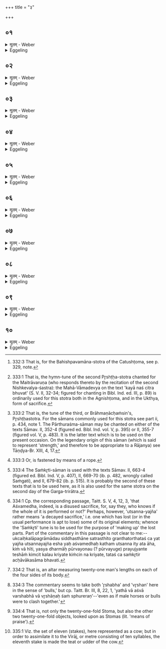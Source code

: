 +++
title = "३"

+++






##  ०१
<details><summary>मूलम् - Weber</summary>

य᳘त्तिॗस्रोऽनुष्टु᳘भो भ᳘वन्ति॥  
त᳘स्माद᳘श्वस्त्रिभिस्ति᳘ष्ठंस्तिष्ठति यच्च᳘तस्रो गायत्र्य᳘स्तस्माद᳘श्वः स᳘र्वैः पद्भिः᳘ प्रतिद᳘धत्प᳘लायते परमं वा᳘ एतच्छ᳘न्दो य᳘दनुष्टु᳘प्परमो᳘ऽश्वः पशूना᳘म् परम᳘श्चतुष्टोम स्तो᳘मानाम् परमे᳘णैॗवैनम् परम᳘तां गमयति॥
</details>

<details><summary>Eggeling</summary>

1. Inasmuch as there are three Anushṭubh verses [^egg_845] (on the first day), therefore the horse, when standing, stands on three (feet); and inasmuch as (they are made into) four Gāyatrī verses, therefore the horse, when stepping out, scampers off on all (four) feet. For that Anushṭubh, doubtless, is the highest metre, and the horse is the highest of animals; and the Katushṭoma is the highest of Stomas: by means of what is highest he thus causes him (the Sacrificer) to reach the highest position.

[^egg_845]: 332:3 That is, for the Bahishpavamāna-stotra of the Catushṭoma, see p. 329, note.
</details>


##  ०२
<details><summary>मूलम् - Weber</summary>

श᳘क्वर्यः पृष्ठ᳘म् भवन्ति॥  
अन्य᳘दन्यच्छ᳘न्दोॗऽन्येऽन्ये हि स्तो᳘माः क्रिय᳘न्ते यछ᳘क्वर्यः पृष्ठम् भ᳘वन्त्य᳘श्वस्यैव᳘ सर्वत्वा᳘य॥
</details>

<details><summary>Eggeling</summary>

2. The Śakvarī verses are the (Hotr̥'s) Pr̥shṭḥa (of the second day): there is a different metre for

each (verse), for different Stomas are performed on each (day). And as to the Śakvarī verse being the Pr̥shṭḥa (-stotra), it is for the completeness of the horse (sacrifice).
</details>


##  ०३
<details><summary>मूलम् - Weber</summary>

एकविंश᳘म् मध्यमम᳘हर्भवति॥  
असौ वा᳘ आदित्य᳘ एकविंॗशः सो ऽश्वमेधः स्वे᳘नैॗवैनᳫं स्तो᳘मेन स्वा᳘यां देव᳘तायाम् प्र᳘तिष्ठापयति॥
</details>

<details><summary>Eggeling</summary>

3. The central day is an Ekaviṁśa one, for the Ekaviṁśa is yonder sun, and so is the Aśvamedha by means of its own Stoma he thus establishes it in its own deity.
</details>


##  ०४
<details><summary>मूलम् - Weber</summary>

वामदेव्य᳘म् मैत्रावरुणसाम᳘ भवति॥  
प्रजा᳘पतिर्वै᳘ वामदेव्य᳘म् प्राजापत्यो᳘ऽश्वः स्व᳘यैॗवैनं देव᳘तया स᳘मर्धयति॥
</details>

<details><summary>Eggeling</summary>

4. The Vāmadevya is the Maitrāvaruṇa's Sāman [^egg_846]; for the Vāmadevya is Prajāpati, and the horse is of Prajāpati's nature: he thus supplies it with its own deity.

[^egg_846]: 333:1 That is, the hymn-tune of the second Pr̥shṭḥa-stotra chanted for the Maitrāvaruṇa (who responds thereto by the recitation of the second Nishkevalya-śastra): the Mahā-Vāmadevya on the text 'kayā naś citra bhuvat' (S. V. II, 32-34; figured for chanting in Bibl. Ind. ed. III, p. 89) is ordinarily used for this stotra both in the Agnishṭoma, and in the Ukthya, form of sacrifice.
</details>


##  ०५
<details><summary>मूलम् - Weber</summary>

पार्थुरश्म᳘म् ब्रह्मसाम᳘ भवति॥  
रश्मि᳘ना वा अ᳘श्वो यत᳘ ईश्वरो वा अश्वो᳘ऽयतो᳘ऽधृतो᳘ प्रतिष्ठितः प᳘राम् पराव᳘तं ग᳘न्तोर्य᳘त्पार्थुरश्म᳘म् ब्रह्मसाम भ᳘वत्यश्वस्यैव धृ᳘त्यै॥
</details>

<details><summary>Eggeling</summary>

5. The Pārthuraśma is the Brahma-sāman [^egg_847]; for the horse is restrained by means of reins [^egg_848] (raśmi), but when unrestrained, unchecked, and unsteadied, it would be liable to go to the furthest distance: thus when the Pārthuraśma is the Brahma-sāman, it is for the safe keeping of the horse.

[^egg_847]: 333:2 That is, the tune of the third, or Brāhmaṇācḥaṁsin's, Pr̥shṭḥastotra. For the sāmans commonly used for this stotra see part ii, p. 434, note 1. The Pārthuraśma-sāman may be chanted on either of the texts Sāmav. II, 352-4 (figured ed. Bibl. Ind. vol. V, p. 395) or II, 355-7 (figured vol. V, p. 483). It is the latter text which is to be used on the present occasion. On the legendary origin of this sāman (which is said to represent 'strength,' and therefore to be appropriate to a Rājanya) see Tāṇḍya-Br. XIII, 4, 17.

[^egg_848]: 333:3 Or, is fastened by means of a rope.
</details>


##  ०६
<details><summary>मूलम् - Weber</summary>

सं᳘कृत्यछावाकसाम᳘ भवति॥  
उत्सन्नयज्ञ᳘ इव वा᳘ एष य᳘दश्वमेधः किं᳘ वाॗ ह्येत᳘स्य क्रिय᳘ते किं᳘ वा न यत्सं᳘कृत्यछावाकसाम भ᳘वत्य᳘श्वस्यैव᳘ सर्वत्वा᳘य स᳘र्वस्तोमोऽतिरात्र᳘ उत्तमम᳘हर्भवति स᳘र्वं वै स᳘र्वस्तोमोऽतिरात्रः स᳘र्वमश्वमेधः स᳘र्वस्या᳘प्त्यै स᳘र्वस्या᳘वरुद्ध्यै॥
</details>

<details><summary>Eggeling</summary>

6. The Saṁkr̥ti [^egg_849] is the Acḥāvāka's Sāman;--

[^egg_849]: 333:4 The Saṁkr̥ti-sāman is used with the texts Sāmav. II, 663-4 (figured ed. Bibl. Ind. V, p. 407), II, 669-70 (ib. p. 482, wrongly  called Saṁgati), and II, 679-82 (ib. p. 515). It is probably the second of these texts that is to be used here, as it is also used for the same stotra on the second day of the Garga-trirātra.

that Aśvamedha, indeed, is, as it were, a disused sacrifice, for what is performed thereof, and what is not [^egg_850]? When the Saṁkr̥ti is the Acḥāvāka's Sāman, it is for (bringing about) the completeness of the horse (sacrifice). The last day is an Atirātra with all the (six) Stomas, in order to his (the Sacrificer's) obtaining everything, for an Atirātra with all the Stomas is everything, and the Aśvamedha is everything.

[^egg_850]: 334:1 Cp. the corresponding passage, Taitt. S. V, 4, 12, 3, 'that Aśvamedha, indeed, is a disused sacrifice, for, say they, who knows if the whole of it is performed or not?' Perhaps, however, 'utsanna-yajña' rather means 'a decayed sacrifice,' i.e. one which has lost (or in the usual performance is apt to lose) some of its original elements; whence the 'Saṁkr̥ti' tune is to be used for the purpose of 'making up' the lost parts. Part of the commentary in this passage is not clear to me:--ukcaiḥkalāpagrāmādau siddhasthāne satrasthito granthatorthataś ca yat yajña utsannayajña esha yaḥ aśvamedhaḥ katham utsanna ity ata āha, kiṁ vā hīti, yasya dharmāḥ pūrvayonau (? pūrvayuge) prayujyante teshāṁ kimcit kalau kriyate kiṁcin na kriyate, tataś ca saṁkr̥tir acḥāvākasāma bhavati.
</details>


##  ०७
<details><summary>मूलम् - Weber</summary>

एकविंॗशोऽग्निर्भ᳘वति॥  
एकविंश स्तो᳘म ए᳘कविंशतिर्यू᳘पा य᳘था वा᳘ ऋषभा᳘ वा वृ᳘षाणो वा संस्फुरे᳘रन्नेव᳘मेते स्तो᳘माः स᳘मृछन्ते य᳘देकविंशास्तान्य᳘त्समर्प᳘येदा᳘र्तिमा᳘र्छेद्य᳘जमानो हन्ये᳘तास्य यज्ञः᳟॥
</details>

<details><summary>Eggeling</summary>

7. The fire-altar is the twenty-one-fold one [^egg_851], the Stoma the twenty-one-fold one, and there are twenty-one sacrificial stakes; even as bulls or stallions [^egg_852] would clash together, so do these Stomas [^egg_853], the

[^egg_851]: 334:2 That is, an altar measuring twenty-one man's lengths on each of the four sides of its body.

[^egg_852]: 334:3 The commentary seems to take both 'r̥shabha' and 'vr̥shan' here in the sense of 'bulls,' but cp. Taitt. Br. III, 8, 22, 1, 'yathā vā aśvā varshabhā vā vr̥shāṇaḥ śaṁ sphureraṇ'--'even as if male horses or bulls were to clash together.'

[^egg_853]: 334:4 That is, not only the twenty-one-fold Stoma, but also the other two twenty-one-fold objects, looked upon as Stomas (lit. 'means of praise').

twenty-one-versed, run counter to one another: were he to bring them together, the Sacrificer would suffer harm, and his sacrifice would be destroyed.
</details>


##  ०८
<details><summary>मूलम् - Weber</summary>

द्वादश᳘ एॗवाग्निः᳘ स्यात्॥  
ए᳘कादश यू᳘पा य᳘द्द्वादॗशोऽग्निर्भ᳘वति द्वा᳘दश मा᳘साः संवत्सरः᳘ संवत्सर᳘मेव᳘ यज्ञ᳘माप्नोति यदे᳘कादश यू᳘पा विराड्वा᳘ एषा स᳘म्मीयते य᳘देकादशि᳘नी त᳘स्यै य᳘ एकादश स्त᳘न एॗवास्यै स᳘ दुह᳘ एॗवैनां ते᳘न॥
</details>

<details><summary>Eggeling</summary>

8. There may, indeed, be a twelvefold altar, and eleven stakes. When the altar is a twelvefold one--twelve months being a year--it is the year, the sacrifice, he obtains. When there are eleven stakes, then that Virāj (metre), the Ekādaśinī [^egg_854], is contrived; and that which is its eleventh (stake) is its teat: thereby he milks it.

[^egg_854]: 335:1 Viz. the set of eleven (stakes), here represented as a cow; but in order to assimilate it to the Virāj, or metre consisting of ten syllables, the eleventh stake is made the teat or udder of the cow.
</details>


##  ०९
<details><summary>मूलम् - Weber</summary>

त᳘दाहुः॥  
य᳘द्द्वादॗशोऽग्निः स्यादे᳘कादश यू᳘पा य᳘था स्थू᳘रिणा याया᳘त्तादृक्तदि᳘त्येकविंश᳘ एॗवाग्निर्भ᳘वत्येकविंश स्तो᳘म ए᳘कविंशतिर्यू᳘पास्तद्य᳘था प्र᳘ष्टिभिर्याया᳘त्तादृक्त᳘त्॥
</details>

<details><summary>Eggeling</summary>

9. As to this they say, 'If there were a twelvefold altar, and eleven stakes, it would be as if one were to drive on a cart drawn by one beast.' There are the twenty-one-fold altar, the twenty-one-fold Stoma, and twenty-one stakes: that is as when one drives with side-horses.
</details>


##  १०
<details><summary>मूलम् - Weber</summary>

शि᳘रो वा᳘ एत᳘द्यज्ञ᳘स्य य᳘देकविंशः᳟॥  
यो वा᳘ अश्वमेधे त्री᳘णि शीर्षा᳘णि वे᳘द शि᳘रो ह रा᳘ज्ञाम् भवत्येकविंॗशोऽग्निर्भ᳘वत्येकविंश स्तो᳘म ए᳘कविंशतिर्यू᳘पा एता᳘नि वा᳘ अश्वमेधे त्री᳘णि शीर्षा᳘णि ता᳘नि य᳘ एवं वे᳘द शि᳘रो ह रा᳘ज्ञाम् भवति यो वा᳘ अश्वमेधे᳘ तिस्रः᳘ ककु᳘दो वे᳘द ककु᳘द्ध रा᳘ज्ञाम् भवत्येकविंॗशोऽग्निर्भ᳘वत्येकविंश स्तो᳘म ए᳘कविंशतिर्यू᳘पा एता अश्वमेधे᳘ तिस्रः᳘ ककु᳘दस्ता य᳘ एवं वे᳘द ककु᳘द्ध रा᳘ज्ञाम् भवति॥
</details>
<details><summary>Eggeling</summary>

10. That twenty-one-fold one, indeed, is the head of the sacrifice; and, verily, he who knows three heads on the Aśvamedha, becomes the head of kings. There are the twenty-one-fold altar, the twenty-one-fold Stoma, and twenty-one stakes: these are the three heads on the Aśvamedha; and, verily, he who thus knows them becomes the head of kings. And, indeed, he who knows the three tops on the Aśvamedha, becomes the top of kings;--there are the twenty-one-fold altar, the twenty-one-fold Stoma, and twenty-one stakes: these, indeed, are the three tops on the Aśvamedha; and, verily, he who thus knows them becomes the top of kings.
</details>

